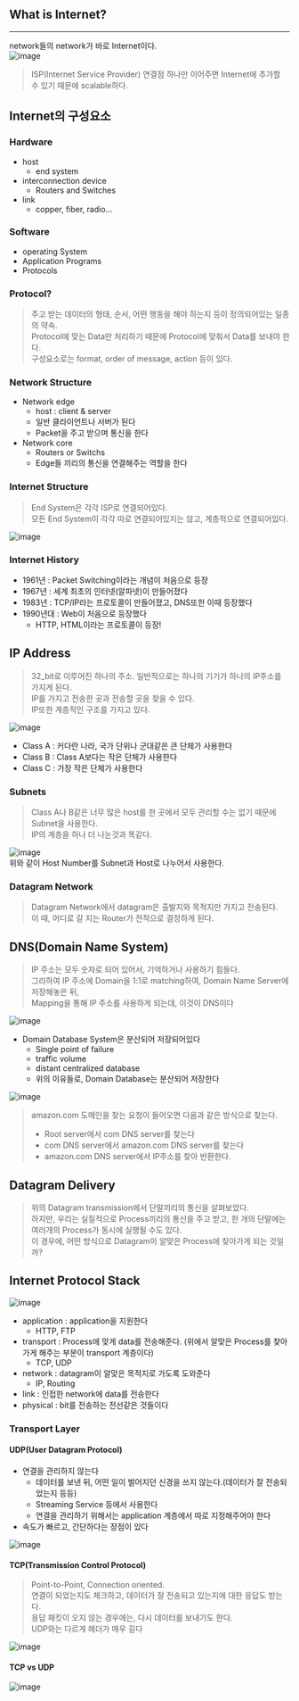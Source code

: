 ## What is Internet?
---
network들의 network가 바로 Internet이다.     
![image](https://user-images.githubusercontent.com/80378041/172160590-26e51a6d-f27b-4b22-8272-803865d0e35a.png)     
> ISP(Internet Service Provider)
연결점 하나만 이어주면 Internet에 추가할 수 있기 때문에 scalable하다.

## Internet의 구성요소
### Hardware
- host
  - end system
- interconnection device
  - Routers and Switches
- link
  - copper, fiber, radio...

### Software
- operating System
- Application Programs
- Protocols

### Protocol?
> 주고 받는 데이터의 형태, 순서, 어떤 행동을 해야 하는지 등이 정의되어있는 일종의 약속.     
> Protocol에 맞는 Data만 처리하기 때문에 Protocol에 맞춰서 Data를 보내야 한다.     
> 구성요소로는 format, order of message, action 등이 있다.

### Network Structure
- Network edge
  - host : client & server
  - 일반 클라이언트나 서버가 된다
  - Packet을 주고 받으며 통신을 한다
- Network core
  - Routers or Switchs
  - Edge들 끼리의 통신을 연결해주는 역할을 한다
  
### Internet Structure
> End System은 각각 ISP로 연결되어있다.     
> 모든 End System이 각각 따로 연결되어있지는 않고, 계층적으로 연결되어있다.

![image](https://user-images.githubusercontent.com/80378041/172161863-212ad041-fba3-4a48-858a-177260df368a.png)

### Internet History
- 1961년 : Packet Switching이라는 개념이 처음으로 등장
- 1967년 : 세계 최초의 인터넷(알파넷)이 만들어졌다
- 1983년 : TCP/IP라는 프로토콜이 만들어졌고, DNS또한 이때 등장했다
- 1990년대 : Web이 처음으로 등장했다
  - HTTP, HTML이라는 프로토콜이 등장!

## IP Address
> 32_bit로 이루어진 하나의 주소. 일반적으로는 하나의 기기가 하나의 IP주소를 가지게 된다.     
> IP를 가지고 전송한 곳과 전송할 곳을 찾을 수 있다.      
> IP또한 계층적인 구조를 가지고 있다.

![image](https://user-images.githubusercontent.com/80378041/172162748-6d60ced4-21e7-4b3e-9ab5-81f3fd9f3e7e.png)     
- Class A : 커다란 나라, 국가 단위나 군대같은 큰 단체가 사용한다
- Class B : Class A보다는 작은 단체가 사용한다
- Class C : 가장 작은 단체가 사용한다

### Subnets
> Class A나 B같은 너무 많은 host를 한 곳에서 모두 관리할 수는 없기 때문에 Subnet을 사용한다.     
> IP의 계층을 하나 더 나눈것과 똑같다.

![image](https://user-images.githubusercontent.com/80378041/172163236-3aadb4fb-44a3-4aa2-b847-bcebb6aab889.png)     
위와 같이 Host Number를 Subnet과 Host로 나누어서 사용한다.

### Datagram Network
> Datagram Network에서 datagram은 출발지와 목적지만 가지고 전송된다.      
> 이 때, 어디로 갈 지는 Router가 전적으로 결정하게 된다.

## DNS(Domain Name System)
> IP 주소는 모두 숫자로 되어 있어서, 기억하거나 사용하기 힘들다.     
> 그리하여 IP 주소에 Domain을 1:1로 matching하여, Domain Name Server에 저장해놓은 뒤,     
> Mapping을 통해 IP 주소를 사용하게 되는데, 이것이 DNS이다

![image](https://user-images.githubusercontent.com/80378041/172164008-8756d313-a0f4-4ea3-a93c-9a0932e95ba8.png)

- Domain Database System은 분산되어 저장되어있다
  - Single point of failure
  - traffic volume
  - distant centralized database      
  - 위의 이유들로, Domain Database는 분산되어 저장한다

![image](https://user-images.githubusercontent.com/80378041/172164509-7c78995f-3e7c-43f7-83f7-88b75acdaddf.png)     
> amazon.com 도메인을 찾는 요청이 들어오면 다음과 같은 방식으로 찾는다.      
> - Root server에서 com DNS server를 찾는다
> - com DNS server에서 amazon.com DNS server를 찾는다
> - amazon.com DNS server에서 IP주소를 찾아 반환한다.

## Datagram Delivery
> 위의 Datagram transmission에서 단말끼리의 통신을 살펴보았다.     
> 하지만, 우리는 실질적으로 Process끼리의 통신을 주고 받고, 한 개의 단말에는 여러개의 Process가 동시에 실행될 수도 있다.     
> 이 경우에, 어떤 방식으로 Datagram이 알맞은 Process에 찾아가게 되는 것일까?

## Internet Protocol Stack
![image](https://user-images.githubusercontent.com/80378041/172165662-5ba599e6-d0f3-4208-930a-71704e055f85.png)     
- application : application을 지원한다
  - HTTP, FTP
- transport : Process에 맞게 data를 전송해준다. (위에서 알맞은 Process를 찾아가게 해주는 부분이 transport 계층이다)
  - TCP, UDP
- network : datagram이 알맞은 목적지로 가도록 도와준다
  - IP, Routing
- link : 인접한 network에 data를 전송한다
- physical : bit를 전송하는 전선같은 것들이다

### Transport Layer

#### UDP(User Datagram Protocol)
- 연결을 관리하지 않는다
  - 데이터를 보낸 뒤, 어떤 일이 벌어지던 신경을 쓰지 않는다.(데이터가 잘 전송되었는지 등등)
  - Streaming Service 등에서 사용한다
  - 연결을 관리하기 위해서는 application 계층에서 따로 지정해주어야 한다
- 속도가 빠르고, 간단하다는 장점이 있다

![image](https://user-images.githubusercontent.com/80378041/172167634-a03ef19e-7fbb-4caf-aac4-af26047f5de9.png)

#### TCP(Transmission Control Protocol)
> Point-to-Point, Connection oriented.      
> 연결이 되었는지도 체크하고, 데이터가 잘 전송되고 있는지에 대한 응답도 받는다.      
> 응답 패킷이 오지 않는 경우에는, 다시 데이터를 보내기도 한다.     
> UDP와는 다르게 헤더가 매우 길다

![image](https://user-images.githubusercontent.com/80378041/172168469-18127e5a-5e07-4241-9a04-42295d306fd9.png)

#### TCP vs UDP
![image](https://user-images.githubusercontent.com/80378041/172168555-e7f91f95-65d0-477e-b918-e569e830945d.png)




